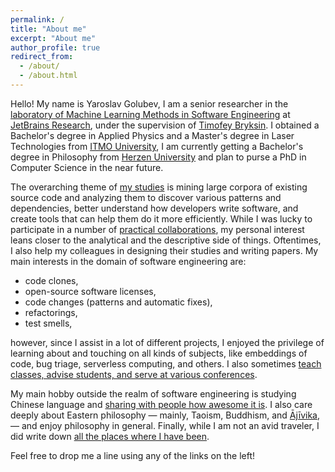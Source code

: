 ```yaml
---
permalink: /
title: "About me"
excerpt: "About me"
author_profile: true
redirect_from: 
  - /about/
  - /about.html
---
```


Hello! My name is Yaroslav Golubev, I am a senior researcher in the [laboratory of
Machine Learning Methods in Software Engineering](https://research.jetbrains.org/groups/ml_methods/) at
[JetBrains Research](https://research.jetbrains.org/), under the supervision of [Timofey Bryksin](https://jzuken.github.io/). I obtained a Bachelor's degree in Applied Physics and a
Master's degree in Laser Technologies from [ITMO University](https://en.itmo.ru/), I am currently getting
a Bachelor's degree in Philosophy from [Herzen University](https://en.hspu.org/) and plan to purse a PhD in
Computer Science in the near future.

The overarching theme of [my studies](https://areyde.com/publications/) is mining large corpora of existing source code and analyzing them to discover various
patterns and dependencies, better understand how developers write software, and create tools that can help them do it more efficiently. While
I was lucky to participate in a number of [practical collaborations](https://areyde.com/tools/), my personal interest leans closer
to the analytical and the descriptive side of things. Oftentimes, I also help my colleagues in designing their studies and writing papers. 
My main interests in the domain of software engineering are:

* code clones,
* open-source software licenses,
* code changes (patterns and automatic fixes), 
* refactorings,
* test smells,

however, since I assist in a lot of different projects, I enjoyed the privilege of learning about and touching on all kinds of subjects,
like embeddings of code, bug triage, serverless computing, and others. I also sometimes [teach classes, advise students, and serve at various conferences](https://areyde.com/academic_work/). 

My main hobby outside the realm of software engineering is studying Chinese language and [sharing with people
how awesome it is](https://areyde.com/chinese/). I also care deeply about Eastern philosophy — mainly, Taoism, Buddhism, and [Ājīvika](https://en.wikipedia.org/wiki/%C4%80j%C4%ABvika), — and enjoy philosophy in general. 
Finally, while I am not an avid traveler, I did write down 
[all the places where I have been](https://areyde.com/travels/).

Feel free to drop me a line using any of the links on the left!
